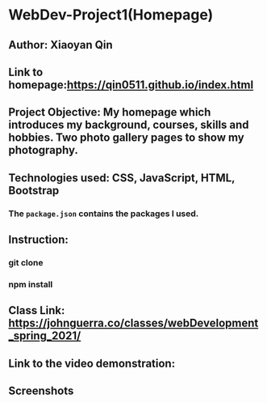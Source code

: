 # WebDev-Project1(Homepage)
## Author: Xiaoyan Qin
## Link to homepage:https://qin0511.github.io/index.html
## Project Objective: My homepage which introduces my background, courses, skills and hobbies. Two photo gallery pages to show my photography.
## Technologies used: CSS, JavaScript, HTML, Bootstrap
### The `package.json` contains the packages I used.
## Instruction: 
### git clone 
### npm install 

## Class Link: https://johnguerra.co/classes/webDevelopment_spring_2021/
## Link to the video demonstration:
## Screenshots
